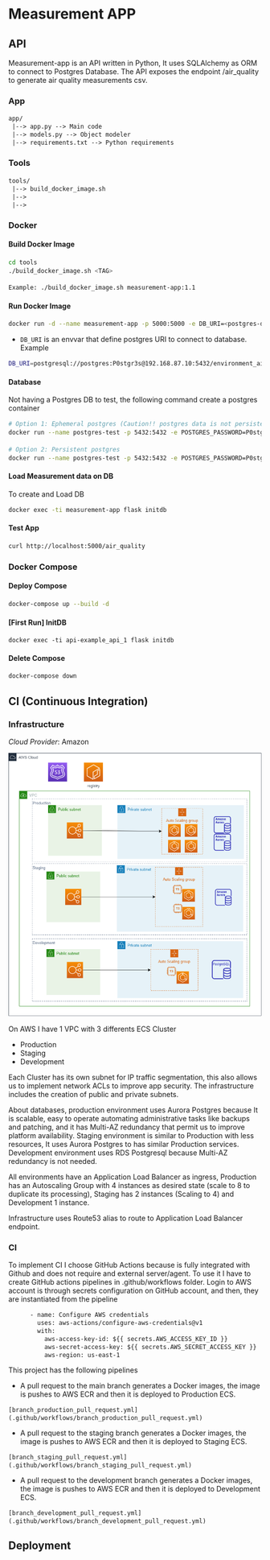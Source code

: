 # Measurement APP
## API
Measurement-app is an API written in Python, It uses SQLAlchemy as ORM to connect to Postgres Database. The API exposes the endpoint /air_quality to generate air quality measurements csv.

### App
```
app/
 |--> app.py --> Main code
 |--> models.py --> Object modeler
 |--> requirements.txt --> Python requirements
```

### Tools
```
tools/
 |--> build_docker_image.sh
 |--> 
 |--> 
```

### Docker

#### Build Docker Image
```bash
cd tools
./build_docker_image.sh <TAG>

Example: ./build_docker_image.sh measurement-app:1.1
```

#### Run Docker Image
```bash
docker run -d --name measurement-app -p 5000:5000 -e DB_URI=<postgres-db-uri> <image>
```

- `DB_URI` is an envvar that define postgres URI to connect to database. Example
```bash
DB_URI=postgresql://postgres:P0stgr3s@192.168.87.10:5432/environment_airq_measurand
```

#### Database
Not having a Postgres DB to test, the following command create a postgres container
```bash
# Option 1: Ephemeral postgres (Caution!! postgres data is not persistent)
docker run --name postgres-test -p 5432:5432 -e POSTGRES_PASSWORD=P0stgr3s -d postgres 

# Option 2: Persistent postgres
docker run --name postgres-test -p 5432:5432 -e POSTGRES_PASSWORD=P0stgr3s -v /datafiles/database/postgres:/var/lib/postgresql/data -d postgres 
```

#### Load Measurement data on DB
To create and Load DB
```bash
docker exec -ti measurement-app flask initdb
```

#### Test App
```bash
curl http://localhost:5000/air_quality
```


### Docker Compose

#### Deploy Compose
```bash
docker-compose up --build -d
```

#### [First Run] InitDB
```
docker exec -ti api-example_api_1 flask initdb
```

#### Delete Compose
```bash
docker-compose down
```

## CI (Continuous Integration)
### Infrastructure
*Cloud Provider*: Amazon

![infra](infrastructure/ecs_infra.png)

On AWS I have 1 VPC with 3 differents ECS Cluster
- Production
- Staging
- Development

Each Cluster has its own subnet for IP traffic segmentation, this also allows us to implement network ACLs to improve app security. The infrastructure includes the creation of public and private subnets.

About databases, production environment uses Aurora Postgres because It is scalable, easy to operate automating administrative tasks like backups and patching, and it has Multi-AZ redundancy that permit us to improve platform availability. Staging environment is similar to Production with less resources, It uses Aurora Postgres to has similar Production services. Development environment uses RDS Postgresql because Multi-AZ redundancy is not needed. 

All environments have an Application Load Balancer as ingress, Production has an Autoscaling Group with 4 instances as desired state (scale to 8 to duplicate its processing), Staging has 2 instances (Scaling to 4) and Development 1 instance.

Infrastructure uses Route53 alias to route to Application Load Balancer endpoint.



### CI

To implement CI I choose GitHub Actions because is fully integrated with Github and does not require and external server/agent. To use it I have to create GitHub actions pipelines in .github/workflows folder. Login to AWS account is through secrets configuration on GitHub account, and then, they are instantiated from the pipeline
```
      - name: Configure AWS credentials
        uses: aws-actions/configure-aws-credentials@v1
        with:
          aws-access-key-id: ${{ secrets.AWS_ACCESS_KEY_ID }}
          aws-secret-access-key: ${{ secrets.AWS_SECRET_ACCESS_KEY }}
          aws-region: us-east-1
```

This project has the following pipelines
- A pull request to the main branch generates a Docker images, the image is pushes to AWS ECR and then it is deployed to Production ECS.
```
[branch_production_pull_request.yml](.github/workflows/branch_production_pull_request.yml) 
```
- A pull request to the staging branch generates a Docker images, the image is pushes to AWS ECR and then it is deployed to Staging ECS.
```
[branch_staging_pull_request.yml](.github/workflows/branch_staging_pull_request.yml)
```
- A pull request to the development branch generates a Docker images, the image is pushes to AWS ECR and then it is deployed to Development ECS.
```
[branch_development_pull_request.yml](.github/workflows/branch_development_pull_request.yml)
```


## Deployment
